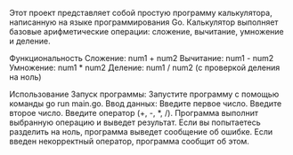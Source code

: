 Этот проект представляет собой простую программу калькулятора, написанную на языке программирования Go. Калькулятор выполняет базовые арифметические операции: сложение, вычитание, умножение и деление.

Функциональность
Сложение: num1 + num2
Вычитание: num1 - num2
Умножение: num1 * num2
Деление: num1 / num2 (с проверкой деления на ноль)

Использование
Запуск программы: Запустите программу с помощью команды go run main.go.
Ввод данных:
Введите первое число.
Введите второе число.
Введите оператор (+, -, *, /).
Программа выполнит выбранную операцию и выведет результат. Если вы попытаетесь разделить на ноль, программа выведет сообщение об ошибке. Если введен некорректный оператор, программа сообщит об этом.


